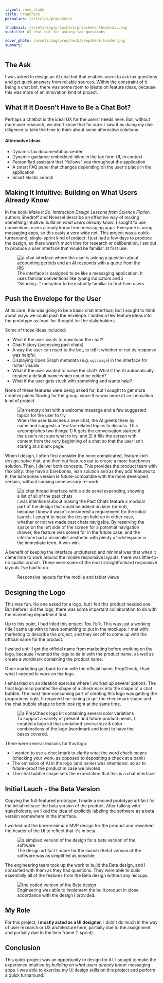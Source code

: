 ```yaml
---
layout: case_study
title: PrepCheck
permalink: /articles/prepcheck/

thumbnail: /assets/img/prepcheck/prepcheck-thumbnail.png
subtitle: AI chat bot for asking tax questions

cover_photo: /assets/img/prepcheck/prepcheck-header.png
summary: 
---
```


## The Ask

I was asked to design an AI chat bot that enables users to ask tax questions and get quick answers from reliable sources. Within the constraint of it being a chat bot, there was some room to ideate on feature ideas, because this was more of an innovation kind of project.

## What If It Doesn't Have to Be a Chat Bot?

Perhaps a chatbot is the ideal UX for the users' needs here. But, without more user research, we don't know that for sure. I saw it as doing my due diligence to take the time to think about some alternative solutions.

#### Alternative Ideas

* Dynamic tax documentation center
* Dynamic guidance embedded inline in the tax form UI, in context
* Personified assistant that "follows" you throughout the application
* A smart FAQ panel that changes depending on the user's place in the application
* Smart elastic search

## Making It Intuitive: Building on What Users Already Know

In the book _Make It So: Interaction Design Lessons from Science Fiction_, authors Shedroff and Noessel describe an effective way of making something intuitive: _build on what users already know_. I sought to use conventions users already know from messaging apps. Everyone is using messaging apps, so this casts a very wide net. This project was a quick-turnaround, single-sprint kind of project. I just had a few days to produce the design, so there wasn't much time for research or deliberation. I set out to produce a user interface that would be familiar at first use.

<figure>
    <img alt="a chat interface where the user is asking a question about accounting periods and an AI responds with a quote from the IRS" src="/assets/img/prepcheck/og-metadata-concept.png">
    <figcaption>The interface is designed to be like a messaging application. It uses familiar conventions like typing indicators and a "Sending..." metaphor to be instantly familiar to first-time users.</figcaption>
</figure>

## Push the Envelope for the User

At its core, this was going to be a basic chat interface, but I sought to think about ways we could push the envelope. I added a few feature ideas into the prototype as food-for-thought for the stakeholders.

Some of those ideas included: 

* What if the user wants to download the chat? 
* Chat history (accessing past chats) 
* A way the user can react to the bot, to tell it whether or not its response was helpful
* Displaying Open Graph metadata (e.g. `og:image`) in the interface for richer visuals
* What if the user wanted to name the chat? What if the AI automatically created a default name which could be edited?
* What if the user gets stuck with something and wants help? 

None of these features were being asked for, but I sought to get more creative juices flowing for the group, since this was more of an innovation kind of project.

<figure>
    <img alt="an empty chat with a welcome message and a few suggested topics for the user to try" src="/assets/img/prepcheck/fresh-chat.png">
    <figcaption>When the user launches a new chat, the AI greets them by name and suggests a few tax-related topics to discuss. This accomplishes two things: 1) It gets the conversation started if the user's not sure what to try, and 2) it fills the screen with content from the very beginning of a chat so that the user isn't staring at a blank page.</figcaption>
</figure>

When I design, I often first consider the more complicated, feature-rich design, solve that, and then cut features out to create a more barebones solution. Then, I deliver both concepts. This provides the product team with flexibility: they have a barebones, lean solution and as they add features to it, the barebones version is future-compatible with the more developed version, without causing unnecessary re-work.

<figure>
    <img alt="a chat thread interface with a side panel expanding, showing a list of all of the past chats" src="/assets/img/prepcheck/finished-design.png">
    <figcaption>I was intentional about making the Past Chats feature a modular part of the design that could be added on later (or not), because I knew it wasn't considered a requirement for the initial launch. I sought to make the design hold up in either case, whether or not we made past chats navigable. By reserving the space on the left side of the screen for a potential navigation drawer, the feature was solved for in the future case, and the interface had a minimalist aesthetic with plenty of whitespace in the immediate term. A win-win.</figcaption>
</figure>

A benefit of keeping the interface uncluttered and minimal was that when it came time to work around the mobile responsive layouts, there was little-to-no spatial crunch. These were some of the most straightforward responsive layouts I've had to do.

<figure>
    <img alt="" src="/assets/img/prepcheck/responsive-layouts.png">
    <figcaption>Responsive layouts for the mobile and tablet views</figcaption>
</figure>

## Designing the Logo

This was fun. No one asked for a logo, but I felt this product needed one. But before I did the logo, there was some important collaboration to do with the marketing department first. 

Up to this point, I had titled this project _Tax Talk_. This was just a working title I came up with to have something to put in the mockups. I met with marketing to describe the project, and they set off to come up with the official name for the product. 

I waited until I got the official name from marketing before working on the logo, because I wanted the logo to tie in with the product name, as well as create a wordmark containing the product name. 

Once marketing got back to me with the official name, PrepCheck, I had what I needed to work on the logo. 

I embarked on an ideation exercise where I worked up several options. The final logo incorporates the shape of a checkmark into the shape of a chat bubble. The most time-consuming part of creating this logo was getting the proportions right. It required fine-tuning to get the checkmark shape and the chat bubble shape to both look right at the same time. 

<figure>
    <img alt="a PrepCheck logo kit containing several color variations" src="/assets/img/prepcheck/logo-kit.png">
    <figcaption>To support a variety of present and future product needs, I created a logo kit that contained several size & color combinations of the logo (wordmark and icon) to have the bases covered.</figcaption>
</figure>

There were several reasons for this logo: 

* I wanted to use a checkmark to clarify what the word _check_ means (checking your work, as opposed to depositing a check at a bank)
* The omission of AI in the logo (and name) was intentional, so as to future-proof the product in case we pivoted
* The chat bubble shape sets the expectation that this is a chat interface

## Initial Lauch - the Beta Version

Copying the full-featured prototype, I made a second prototype artifact for the initial release: the beta version of the product. After talking with stakeholders, we liked the idea of explicitly labeling the software as a beta version somewhere in the interface.

I worked out the bare-minimum MVP design for the product and reworked the header of the UI to reflect that it's in beta.

<figure>
    <img alt="a simplied version of the design for a beta version of the software" src="/assets/img/prepcheck/prepcheck-beta-ui.png">
    <figcaption>The design artifact I made for the launch (Beta) version of the software was as simplified as possible.</figcaption>
</figure>

The engineering team took up the work to build the Beta design, and I consulted with them as they had questions. They were able to build essentially all of the features from the Beta design without any hiccups.

<figure>
    <img alt="the coded version of the Beta design" src="/assets/img/prepcheck/built-version.png">
    <figcaption>Engineering was able to implement the built product in close accordance with the design I provided.</figcaption>
</figure>

## My Role

For this project, **I mostly acted as a UI designer**. I didn't do much in the way of user research or UX architecture here, partially due to the assignment and partially due to the time frame (1 sprint).

## Conclusion

This quick project was an opportunity to design for AI. I sought to make the experience intuitive by _building on what users already know_: messaging apps. I was able to exercise my UI design skills on this project and perform a quick turnaround.
